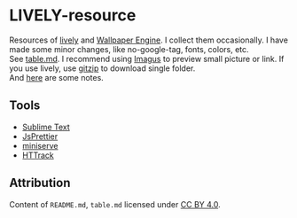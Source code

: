 # LIVELY-resource

Resources of [lively](https://github.com/rocksdanister/lively) and [Wallpaper Engine](https://www.wallpaperengine.io/). I collect them occasionally. I have made some minor changes, like no-google-tag, fonts, colors, etc.  
See [table.md](table.md). I recommend using [Imagus](https://chrome.google.com/webstore/detail/imagus/immpkjjlgappgfkkfieppnmlhakdmaab?hl=en) to preview small picture or link. If you use lively, use [gitzip](https://github.com/KinoLien/gitzip) to download single folder.  
And [here](_readme/) are some notes.

## Tools

- [Sublime Text](https://www.sublimetext.com)
- [JsPrettier](https://github.com/jonlabelle/SublimeJsPrettier)
- [miniserve](https://github.com/svenstaro/miniserve)
- [HTTrack](https://www.httrack.com/)

## Attribution

Content of `README.md`, `table.md` licensed under [CC BY 4.0](http://creativecommons.org/licenses/by/4.0/).